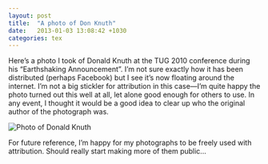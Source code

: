 ```yaml
---
layout: post
title:  "A photo of Don Knuth"
date:   2013-01-03 13:08:42 +1030
categories: tex
---
```


Here&rsquo;s a photo I took of Donald Knuth at the TUG 2010 conference
during his “Earthshaking Announcement”.
I&rsquo;m not sure exactly how it has been distributed (perhaps Facebook)
but I see it&rsquo;s now floating around the internet.
I&rsquo;m not a big stickler for attribution in this case—I&rsquo;m quite
happy the photo turned out this well at all, let alone good enough for
others to use. In any event, I thought it would be a good idea to clear
up who the original author of the photograph was.

![Photo of Donald Knuth](donknuth.jpg)

For future reference, I’m happy for my photographs to be freely used
with attribution. Should really start making more of them public…

